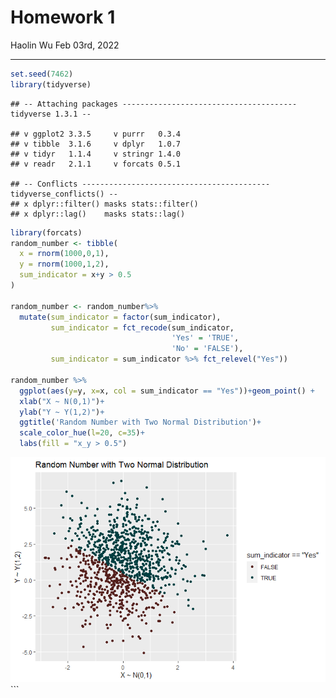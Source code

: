 Homework 1
================
Haolin Wu
Feb 03rd, 2022

------------------------------------------------------------------------

``` r
set.seed(7462)
library(tidyverse)
```

    ## -- Attaching packages --------------------------------------- tidyverse 1.3.1 --

    ## v ggplot2 3.3.5     v purrr   0.3.4
    ## v tibble  3.1.6     v dplyr   1.0.7
    ## v tidyr   1.1.4     v stringr 1.4.0
    ## v readr   2.1.1     v forcats 0.5.1

    ## -- Conflicts ------------------------------------------ tidyverse_conflicts() --
    ## x dplyr::filter() masks stats::filter()
    ## x dplyr::lag()    masks stats::lag()

``` r
library(forcats)
random_number <- tibble(
  x = rnorm(1000,0,1), 
  y = rnorm(1000,1,2),
  sum_indicator = x+y > 0.5 
)

random_number <- random_number%>%
  mutate(sum_indicator = factor(sum_indicator),
         sum_indicator = fct_recode(sum_indicator,
                                    'Yes' = 'TRUE',
                                    'No' = 'FALSE'),
         sum_indicator = sum_indicator %>% fct_relevel("Yes"))

random_number %>%
  ggplot(aes(y=y, x=x, col = sum_indicator == "Yes"))+geom_point() +
  xlab("X ~ N(0,1)")+
  ylab("Y ~ Y(1,2)")+
  ggtitle('Random Number with Two Normal Distribution')+
  scale_color_hue(l=20, c=35)+
  labs(fill = "x_y > 0.5")
```

![](homewor1_files/figure-gfm/unnamed-chunk-1-1.png)<!-- --> \`\`\`

